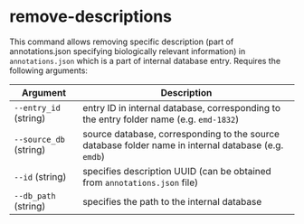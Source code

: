 # remove-descriptions
This command allows removing specific description (part of annotations.json specifying biologically relevant information) in `annotations.json` which is a part of internal database entry. Requires the following arguments:

| Argument | Description |
| -------- | ---------- |
| `--entry_id` (string) | entry ID in internal database, corresponding to the entry folder name (e.g. `emd-1832`) |
| `--source_db` (string) | source database, corresponding to the source database folder name in internal database (e.g. `emdb`) |
| `--id` (string) | specifies description UUID (can be obtained from `annotations.json` file)|
|`--db_path` (string) | specifies the path to the internal database |
